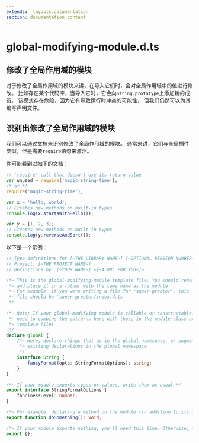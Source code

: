 ```yaml
---
extends: _layouts.documentation
section: documentation_content
---
```


# global-modifying-module.d.ts

## 修改了全局作用域的模块

对于修改了全局作用域的模块来讲，在导入它们时，会对全局作用域中的值进行修改。
比如存在某个代码库，当导入它时，它会向`String.prototype`上添加新的成员。
该模式存在危险，因为它有导致运行时冲突的可能性，
但我们仍然可以为其编写声明文件。

## 识别出修改了全局作用域的模块

我们可以通过文档来识别修改了全局作用域的模块。
通常来讲，它们与全局插件类似，但是需要`require`语句来激活。

你可能看到过如下的文档：

```js
// 'require' call that doesn't use its return value
var unused = require('magic-string-time');
/* or */
require('magic-string-time');

var x = 'hello, world';
// Creates new methods on built-in types
console.log(x.startsWithHello());

var y = [1, 2, 3];
// Creates new methods on built-in types
console.log(y.reverseAndSort());
```

以下是一个示例：

```ts
// Type definitions for [~THE LIBRARY NAME~] [~OPTIONAL VERSION NUMBER~]
// Project: [~THE PROJECT NAME~]
// Definitions by: [~YOUR NAME~] <[~A URL FOR YOU~]>

/*~ This is the global-modifying module template file. You should rename it to index.d.ts
 *~ and place it in a folder with the same name as the module.
 *~ For example, if you were writing a file for "super-greeter", this
 *~ file should be 'super-greeter/index.d.ts'
 */

/*~ Note: If your global-modifying module is callable or constructable, you'll
 *~ need to combine the patterns here with those in the module-class or module-function
 *~ template files
 */
declare global {
    /*~ Here, declare things that go in the global namespace, or augment
     *~ existing declarations in the global namespace
     */
    interface String {
        fancyFormat(opts: StringFormatOptions): string;
    }
}

/*~ If your module exports types or values, write them as usual */
export interface StringFormatOptions {
    fancinessLevel: number;
}

/*~ For example, declaring a method on the module (in addition to its global side effects) */
export function doSomething(): void;

/*~ If your module exports nothing, you'll need this line. Otherwise, delete it */
export {};
```
